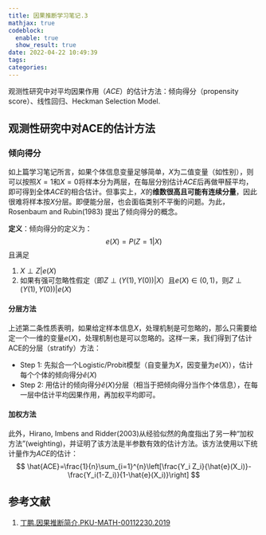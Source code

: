 ```yaml
---
title: 因果推断学习笔记.3
mathjax: true
codeblock:
  enable: true
  show_result: true
date: 2022-04-22 10:49:39
tags:
categories:
---
```

观测性研究中对平均因果作用（$ACE$）的估计方法：倾向得分（propensity score）、线性回归、Heckman Selection Model.
<!--more-->
## 观测性研究中对ACE的估计方法
### 倾向得分
如上篇学习笔记所言，如果个体信息变量足够简单，$X$为二值变量（如性别），则可以按照$X=1$和$X=0$将样本分为两层，在每层分别估计$ACE$后再做甲醛平均，即可得到全体$ACE$的相合估计。但事实上，$X$的**维数很高且可能有连续分量**，因此很难将样本按$X$分层。即便能分层，也会面临类别不平衡的问题。为此，Rosenbaum and Rubin(1983) 提出了倾向得分的概念。

**定义**：倾向得分的定义为：
$$
e(X)=P(Z=1|X)
$$
且满足
1. $X\perp Z|e(X)$
2. 如果有强可忽略性假定（即$Z\perp(Y(1),Y(0))|X$）且$e(X)\in(0,1)$，则$Z\perp(Y(1),Y(0))|e(X)$

#### 分层方法
上述第二条性质表明，如果给定样本信息$X$，处理机制是可忽略的，那么只需要给定一个一维的变量$e(X)$，处理机制也是可以忽略的。这样一来，我们得到了估计ACE的分层（stratify）方法：
- Step 1: 先拟合一个Logistic/Probit模型（自变量为$X$，因变量为$e(X)$），估计每个个体的倾向得分$\hat{e}(X)$
- Step 2: 用估计的倾向得分$\hat{e}(X)$分层（相当于把倾向得分当作个体信息），在每一层中估计平均因果作用，再加权平均即可。

#### 加权方法
此外，Hirano, Imbens and Ridder(2003)从经验似然的角度指出了另一种“加权方法”(weighting)，并证明了该方法是半参数有效的估计方法。该方法使用以下统计量作为$ACE$的估计：
$$
\hat{ACE}=\frac{1}{n}\sum_{i=1}^{n}\left[\frac{Y_i Z_i}{\hat{e}(X_i)}-\frac{Y_i(1-Z_i)}{1-\hat{e}(X_i)}\right]
$$


## 参考文献

1. [丁鹏.因果推断简介.PKU-MATH-00112230.2019](https://www.math.pku.edu.cn/teachers/yaoy/math112230/lecture10_DingP_causal091101.pdf)

<section class="post-full-comments">
    <link rel="stylesheet" href="https://cdn.jsdelivr.net/npm/gitalk@1/dist/gitalk.css">
    <script src="https://cdn.jsdelivr.net/npm/gitalk@1/dist/gitalk.min.js"></script>
    <div id="gitalk-container"></div>
    <script>
        var gitalk = new Gitalk({
            clientID: 'e1bbf465a324641f76ce',
            clientSecret: 'b865ad952a6494eb48283884abbe479d3f89f4a4',
            repo: 'LiJT-Daily-Comments',
            owner: 'CSLiJT',
            admin: ['CSLiJT'], //这里可以填写具有写权限的用户名列表，用来初始化Issues的
            id: document.title+document.date,
            distractionFreeMode: false // Facebook-like distraction free mode
        });
        gitalk.render('gitalk-container');
    </script>
</section>